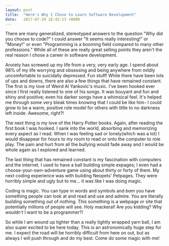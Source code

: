 ```yaml
---
layout: post
title:  "Here's Why I Chose to Learn Software Development"
date:   2017-07-20 18:42:13 +0000
---
```



There are many generalized, stereotyped answers to the question "Why did you choose to code?" I could answer "It seems really interesting!" or "Money!" or even "Programming is a booming field compared to many other professions." While all of these are really great selling points they aren't the real reason I chose a career in software development. 

Anxiety has screwed up my life from a very, very early age. I spend about 98% of my life worrying and obsessing and being anywhere from mildly uncomfortable to suicidally depressed. Fun stuff! While there have been lots of ups and downs, there are also a few things that have remained constant. The first is my love of Weird Al Yankovic's music. I've been hooked ever since I first really listened to one of his songs. It was bouyant and fun and shiny and positive; even his darker songs have a whimsical feel. It's helped me through some very bleak times knowing that I could be like him- I could grow to be a warm, positive role model for others with little to no darkness left inside. Awesome, right?!

The next thing is my love of the Harry Potter books. Again, after reading the first book I was hooked. I sank into the world, absorbing and memorizing every aspect as I read. When I was feeling sad or lonely(which was a lot) I would disappear for hours to my room to read or onto the computer to role play. The pain and hurt from all the bullying would fade away and I would be whole again as I explored and learned.

The last thing that has remained constant is my fascination with computers and the internet. I used to have a ball building simple expages; I even had a choose-your-own-adventure game using about thirty or forty of them. My next coding experience was with building Neopets' Petpages. They were horribly simple and ugly but to me... it was like I was doing magic. 

Coding is magic. You can type in words and symbols and *bam* you have something people can look at and read and use and admire. You are literally building something out of nothing. This something is a webpage or site that potentially millions of people will see. Holy mackeral! Are you kidding? Why *wouldn't* I want to be a programmer?!

So while I am wound up tighter than a really tightly wrapped yarn ball, I am also super excited to be here today. This is an astronomically huge step for me. I expect the road will be horribly difficult from here on out, but as always I will push through and do my best. Come do some magic with me!
